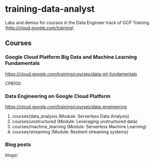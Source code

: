 # training-data-analyst 

Labs and demos for courses in the Data Engineer track of GCP Training (http://cloud.google.com/training).

## Courses

### Google Cloud Platform Big Data and Machine Learning Fundamentals

https://cloud.google.com/training/courses/data-ml-fundamentals

CPB100


### Data Engineering on Google Cloud Platform
  
https://cloud.google.com/training/courses/data-engineering

1. courses/data_analysis  (Module: Serverless Data Analysis)
2. courses/unstructured (Module: Leveraging unstructured data)
3. courses/machine_learning (Module: Serverless Machine Learning)
4. courses/streaming (Module: Resilient streaming systems)


### Blog posts

blogs/
